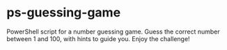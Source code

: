 # ps-guessing-game
PowerShell script for a number guessing game. Guess the correct number between 1 and 100, with hints to guide you. Enjoy the challenge!
